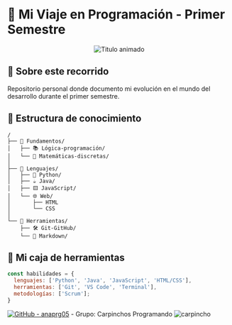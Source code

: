 # 🌱 Mi Viaje en Programación - Primer Semestre

<div align="center">
  <img src="https://readme-typing-svg.demolab.com?font=Fira+Code&weight=600&size=22&duration=3000&pause=500&color=58A6FF&width=435&lines=De+novato+a+programador" alt="Titulo animado">
</div>

## 📖 Sobre este recorrido
Repositorio personal donde documento mi evolución en el mundo del desarrollo durante el primer semestre.

## 🌳 Estructura de conocimiento
```plaintext
/
├── 📁 Fundamentos/
│   ├── 📚 Lógica-programación/
│   └── 🧮 Matemáticas-discretas/
│
├── 📁 Lenguajes/
│   ├── 🐍 Python/
│   ├── ☕ Java/
│   ├── 🟨 JavaScript/
│   └── 🌐 Web/
│       ├── HTML
│       └── CSS
│
└── 📁 Herramientas/
    ├── 🛠️ Git-GitHub/
    └── 📝 Markdown/
```

## 🧠 Mi caja de herramientas
```javascript
const habilidades = {
  lenguajes: ['Python', 'Java', 'JavaScript', 'HTML/CSS'],
  herramientas: ['Git', 'VS Code', 'Terminal'],
  metodologías: ['Scrum'];
}
```

[![GitHub - anaprg05](https://img.shields.io/badge/GitHub-anaprg05-blue?logo=github)](https://github.com/anaprg05)  - Grupo: Carpinchos Programando ![carpincho](https://github.com/user-attachments/assets/34c61984-7f45-403c-a3ae-a57dd16a27bf)
